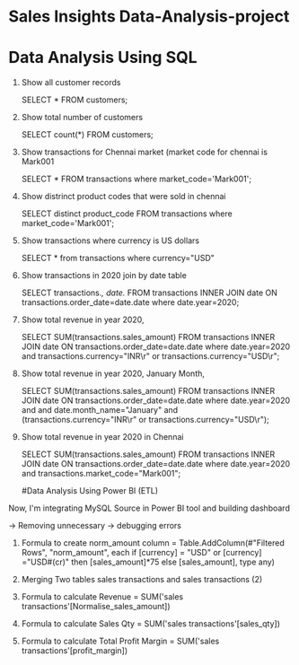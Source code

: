 # Sales Insights Data-Analysis-project

# Data Analysis Using SQL

1. Show all customer records

      SELECT * FROM customers;

2. Show total number of customers

      SELECT count(*) FROM customers;

3. Show transactions for Chennai market (market code for chennai is Mark001

      SELECT * FROM transactions where market_code='Mark001';

4. Show distrinct product codes that were sold in chennai

      SELECT distinct product_code FROM transactions where market_code='Mark001';

5. Show transactions where currency is US dollars

      SELECT * from transactions where currency="USD"

6. Show transactions in 2020 join by date table

     SELECT transactions.*, date.* FROM transactions INNER JOIN date ON transactions.order_date=date.date where date.year=2020;

7. Show total revenue in year 2020,

     SELECT SUM(transactions.sales_amount) FROM transactions INNER JOIN date ON transactions.order_date=date.date where date.year=2020 and transactions.currency="INR\r" or transactions.currency="USD\r";

8. Show total revenue in year 2020, January Month,

     SELECT SUM(transactions.sales_amount) FROM transactions INNER JOIN date ON transactions.order_date=date.date where date.year=2020 and and date.month_name="January" and (transactions.currency="INR\r" or transactions.currency="USD\r");

9. Show total revenue in year 2020 in Chennai

     SELECT SUM(transactions.sales_amount) FROM transactions INNER JOIN date ON transactions.order_date=date.date where date.year=2020 and transactions.market_code="Mark001";

   #Data Analysis Using Power BI (ETL)

Now, I'm integrating MySQL Source in Power BI tool and building dashboard

-> Removing unnecessary
-> debugging errors

1. Formula to create norm_amount column
     = Table.AddColumn(#"Filtered Rows", "norm_amount", each if [currency] = "USD" or [currency] ="USD#(cr)" then [sales_amount]*75 else [sales_amount], type any)

2. Merging Two tables sales transactions  and sales transactions (2)

3. Formula to calculate Revenue
     = SUM('sales transactions'[Normalise_sales_amount])

4. Formula to calculate Sales Qty
     = SUM('sales transactions'[sales_qty])

5. Formula to calculate Total Profit Margin
    = SUM('sales transactions'[profit_margin])
